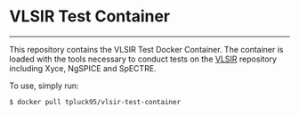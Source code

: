 # VLSIR Test Container
---
This repository contains the VLSIR Test Docker Container. The container is loaded with the tools necessary to conduct tests on the [VLSIR](https://github.com/vlsir/vlsir) repository including Xyce, NgSPICE and SpECTRE.

To use, simply run:

```
$ docker pull tpluck95/vlsir-test-container
```